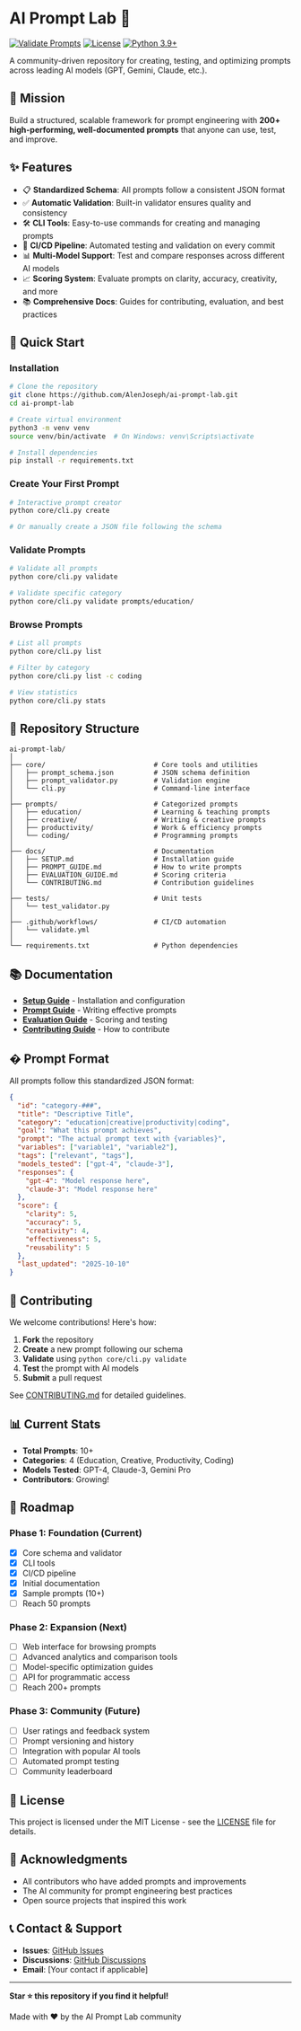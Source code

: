 # AI Prompt Lab 🧠

[![Validate Prompts](https://github.com/AlenJoseph/ai-prompt-lab/actions/workflows/validate.yml/badge.svg)](https://github.com/AlenJoseph/ai-prompt-lab/actions/workflows/validate.yml)
[![License](https://img.shields.io/badge/license-MIT-blue.svg)](LICENSE)
[![Python 3.9+](https://img.shields.io/badge/python-3.9+-blue.svg)](https://www.python.org/downloads/)

A community-driven repository for creating, testing, and optimizing prompts across leading AI models (GPT, Gemini, Claude, etc.).

## 🎯 Mission

Build a structured, scalable framework for prompt engineering with **200+ high-performing, well-documented prompts** that anyone can use, test, and improve.

## ✨ Features

- 📋 **Standardized Schema**: All prompts follow a consistent JSON format
- ✅ **Automatic Validation**: Built-in validator ensures quality and consistency
- 🛠️ **CLI Tools**: Easy-to-use commands for creating and managing prompts
- 🔄 **CI/CD Pipeline**: Automated testing and validation on every commit
- 📊 **Multi-Model Support**: Test and compare responses across different AI models
- 📈 **Scoring System**: Evaluate prompts on clarity, accuracy, creativity, and more
- 📚 **Comprehensive Docs**: Guides for contributing, evaluation, and best practices

## 🚀 Quick Start

### Installation

```bash
# Clone the repository
git clone https://github.com/AlenJoseph/ai-prompt-lab.git
cd ai-prompt-lab

# Create virtual environment
python3 -m venv venv
source venv/bin/activate  # On Windows: venv\Scripts\activate

# Install dependencies
pip install -r requirements.txt
```

### Create Your First Prompt

```bash
# Interactive prompt creator
python core/cli.py create

# Or manually create a JSON file following the schema
```

### Validate Prompts

```bash
# Validate all prompts
python core/cli.py validate

# Validate specific category
python core/cli.py validate prompts/education/
```

### Browse Prompts

```bash
# List all prompts
python core/cli.py list

# Filter by category
python core/cli.py list -c coding

# View statistics
python core/cli.py stats
```

## 📁 Repository Structure

```
ai-prompt-lab/
│
├── core/                           # Core tools and utilities
│   ├── prompt_schema.json          # JSON schema definition
│   ├── prompt_validator.py         # Validation engine
│   └── cli.py                      # Command-line interface
│
├── prompts/                        # Categorized prompts
│   ├── education/                  # Learning & teaching prompts
│   ├── creative/                   # Writing & creative prompts
│   ├── productivity/               # Work & efficiency prompts
│   └── coding/                     # Programming prompts
│
├── docs/                           # Documentation
│   ├── SETUP.md                    # Installation guide
│   ├── PROMPT_GUIDE.md             # How to write prompts
│   ├── EVALUATION_GUIDE.md         # Scoring criteria
│   └── CONTRIBUTING.md             # Contribution guidelines
│
├── tests/                          # Unit tests
│   └── test_validator.py
│
├── .github/workflows/              # CI/CD automation
│   └── validate.yml
│
└── requirements.txt                # Python dependencies
```

## 📚 Documentation

- **[Setup Guide](docs/SETUP.md)** - Installation and configuration
- **[Prompt Guide](docs/PROMPT_GUIDE.md)** - Writing effective prompts
- **[Evaluation Guide](docs/EVALUATION_GUIDE.md)** - Scoring and testing
- **[Contributing Guide](docs/CONTRIBUTING.md)** - How to contribute

## � Prompt Format

All prompts follow this standardized JSON format:

```json
{
  "id": "category-###",
  "title": "Descriptive Title",
  "category": "education|creative|productivity|coding",
  "goal": "What this prompt achieves",
  "prompt": "The actual prompt text with {variables}",
  "variables": ["variable1", "variable2"],
  "tags": ["relevant", "tags"],
  "models_tested": ["gpt-4", "claude-3"],
  "responses": {
    "gpt-4": "Model response here",
    "claude-3": "Model response here"
  },
  "score": {
    "clarity": 5,
    "accuracy": 5,
    "creativity": 4,
    "effectiveness": 5,
    "reusability": 5
  },
  "last_updated": "2025-10-10"
}
```

## 🤝 Contributing

We welcome contributions! Here's how:

1. **Fork** the repository
2. **Create** a new prompt following our schema
3. **Validate** using `python core/cli.py validate`
4. **Test** the prompt with AI models
5. **Submit** a pull request

See [CONTRIBUTING.md](docs/CONTRIBUTING.md) for detailed guidelines.

## 📊 Current Stats

- **Total Prompts**: 10+
- **Categories**: 4 (Education, Creative, Productivity, Coding)
- **Models Tested**: GPT-4, Claude-3, Gemini Pro
- **Contributors**: Growing!

## 🎯 Roadmap

### Phase 1: Foundation (Current)
- [x] Core schema and validator
- [x] CLI tools
- [x] CI/CD pipeline
- [x] Initial documentation
- [x] Sample prompts (10+)
- [ ] Reach 50 prompts

### Phase 2: Expansion (Next)
- [ ] Web interface for browsing prompts
- [ ] Advanced analytics and comparison tools
- [ ] Model-specific optimization guides
- [ ] API for programmatic access
- [ ] Reach 200+ prompts

### Phase 3: Community (Future)
- [ ] User ratings and feedback system
- [ ] Prompt versioning and history
- [ ] Integration with popular AI tools
- [ ] Automated prompt testing
- [ ] Community leaderboard

## 📜 License

This project is licensed under the MIT License - see the [LICENSE](LICENSE) file for details.

## 🙏 Acknowledgments

- All contributors who have added prompts and improvements
- The AI community for prompt engineering best practices
- Open source projects that inspired this work

## 📞 Contact & Support

- **Issues**: [GitHub Issues](https://github.com/AlenJoseph/ai-prompt-lab/issues)
- **Discussions**: [GitHub Discussions](https://github.com/AlenJoseph/ai-prompt-lab/discussions)
- **Email**: [Your contact if applicable]

---

**Star ⭐ this repository if you find it helpful!**

Made with ❤️ by the AI Prompt Lab community